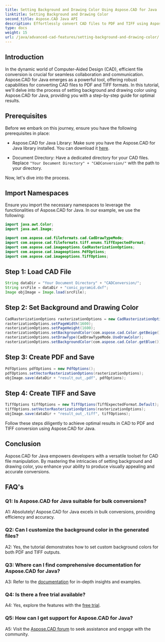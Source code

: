 ```yaml
---
title: Setting Background and Drawing Color Using Aspose.CAD for Java
linktitle: Setting Background and Drawing Color
second_title: Aspose.CAD Java API
description: Effortlessly convert CAD files to PDF and TIFF using Aspose.CAD for Java. Set custom background and drawing colors for visually stunning results.
type: docs
weight: 15
url: /java/advanced-cad-features/setting-background-and-drawing-color/
---
```

## Introduction

In the dynamic world of Computer-Aided Design (CAD), efficient file conversion is crucial for seamless collaboration and communication. Aspose.CAD for Java emerges as a powerful tool, offering robust capabilities for converting CAD files to PDF and TIFF formats. In this tutorial, we'll delve into the process of setting background and drawing color using Aspose.CAD for Java, providing you with a step-by-step guide for optimal results.

## Prerequisites

Before we embark on this journey, ensure you have the following prerequisites in place:

- Aspose.CAD for Java Library: Make sure you have the Aspose.CAD for Java library installed. You can download it [here](https://releases.aspose.com/cad/java/).

- Document Directory: Have a dedicated directory for your CAD files. Replace `"Your Document Directory" + "CADConversion/"` with the path to your directory.

Now, let's dive into the process.

## Import Namespaces

Ensure you import the necessary namespaces to leverage the functionalities of Aspose.CAD for Java. In our example, we use the following:

```java
import java.awt.Color;
import java.awt.Image;

import com.aspose.cad.fileformats.cad.CadDrawTypeMode;
import com.aspose.cad.fileformats.tiff.enums.TiffExpectedFormat;
import com.aspose.cad.imageoptions.CadRasterizationOptions;
import com.aspose.cad.imageoptions.PdfOptions;
import com.aspose.cad.imageoptions.TiffOptions;
```

## Step 1: Load CAD File

```java
String dataDir = "Your Document Directory" + "CADConversion/";
String srcFile = dataDir + "conic_pyramid.dxf";
Image objImage = Image.load(srcFile);
```

## Step 2: Set Background and Drawing Color

```java
CadRasterizationOptions rasterizationOptions = new CadRasterizationOptions();
rasterizationOptions.setPageWidth(1600);
rasterizationOptions.setPageHeight(1600);
rasterizationOptions.setBackgroundColor(com.aspose.cad.Color.getBeige());
rasterizationOptions.setDrawType(CadDrawTypeMode.UseDrawColor);
rasterizationOptions.setBackgroundColor(com.aspose.cad.Color.getBlue());
```

## Step 3: Create PDF and Save

```java
PdfOptions pdfOptions = new PdfOptions();
pdfOptions.setVectorRasterizationOptions(rasterizationOptions);
objImage.save(dataDir + "result_out_.pdf", pdfOptions);
```

## Step 4: Create TIFF and Save

```java
TiffOptions tiffOptions = new TiffOptions(TiffExpectedFormat.Default);
tiffOptions.setVectorRasterizationOptions(rasterizationOptions);
objImage.save(dataDir + "result_out_.tiff", tiffOptions);
```

Follow these steps diligently to achieve optimal results in CAD to PDF and TIFF conversion using Aspose.CAD for Java.

## Conclusion

Aspose.CAD for Java empowers developers with a versatile toolset for CAD file manipulation. By mastering the intricacies of setting background and drawing color, you enhance your ability to produce visually appealing and accurate conversions.

## FAQ's

### Q1: Is Aspose.CAD for Java suitable for bulk conversions?

A1: Absolutely! Aspose.CAD for Java excels in bulk conversions, providing efficiency and accuracy.

### Q2: Can I customize the background color in the generated files?

A2: Yes, the tutorial demonstrates how to set custom background colors for both PDF and TIFF outputs.

### Q3: Where can I find comprehensive documentation for Aspose.CAD for Java?

A3: Refer to the [documentation](https://reference.aspose.com/cad/java/) for in-depth insights and examples.

### Q4: Is there a free trial available?

A4: Yes, explore the features with the [free trial](https://releases.aspose.com/).

### Q5: How can I get support for Aspose.CAD for Java?

A5: Visit the [Aspose.CAD forum](https://forum.aspose.com/c/cad/19) to seek assistance and engage with the community.

